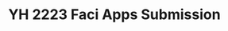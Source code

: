 ---
title: YH 2223 Faci Apps Submission
redirect_to: https://docs.google.com/forms/d/e/1FAIpQLSdVlPahE__0CGHmIE1-XwP4G939R1zwyUdMd_4o0IaG9xAVeg/viewform
redirect_from: 
  - /YH2223FaciAppSubmissions
  - /yh2223faciappsubmissions
---